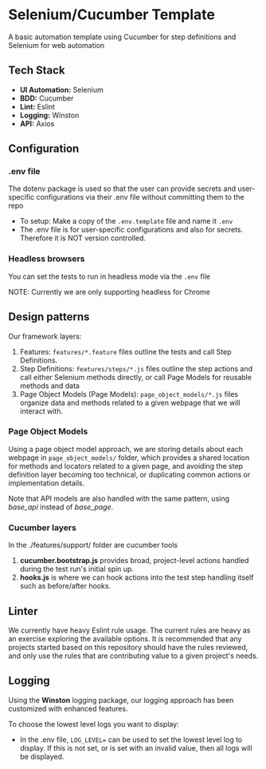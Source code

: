# Selenium/Cucumber Template

A basic automation template using Cucumber for step definitions and Selenium for web automation

## Tech Stack

- **UI Automation:** Selenium
- **BDD:** Cucumber
- **Lint:** Eslint
- **Logging:** Winston
- **API:** Axios

## Configuration

### .env file

The dotenv package is used so that the user can provide secrets and user-specific configurations via their .env file without committing them to the repo

- To setup: Make a copy of the `.env.template` file and name it `.env`
- The .env file is for user-specific configurations and also for secrets. Therefore it is NOT version controlled.

### Headless browsers

You can set the tests to run in headless mode via the `.env` file

NOTE: Currently we are only supporting headless for Chrome

## Design patterns

Our framework layers:

1. Features: `features/*.feature` files outline the tests and call Step Definitions.
2. Step Definitions: `features/steps/*.js` files outline the step actions and call either Selenium methods directly, or call Page Models for reusable methods and data
3. Page Object Models (Page Models): `page_object_models/*.js` files organize data and methods related to a given webpage that we will interact with.

### Page Object Models

Using a page object model approach, we are storing details about each webpage in `page_object_models/` folder, which provides a shared location for methods and locators related to a given page, and avoiding the step definition layer becoming too technical, or duplicating common actions or implementation details.

Note that API models are also handled with the same pattern, using *base_api* instead of *base_page*.

### Cucumber layers

In the ./features/support/ folder are cucumber tools

1. **cucumber.bootstrap.js** provides broad, project-level actions handled during the test run's initial spin up.
2. **hooks.js** is where we can hook actions into the test step handling itself such as before/after hooks.

## Linter

We currently have heavy Eslint rule usage. The current rules are heavy as an exercise exploring the available options. It is recommended that any projects started based on this repository should have the rules reviewed, and only use the rules that are contributing value to a given project's needs.

## Logging

Using the **Winston** logging package, our logging approach has been customized with enhanced features.

To choose the lowest level logs you want to display:

- In the .env file, `LOG_LEVEL=` can be used to set the lowest level log to display. If this is not set, or is set with an invalid value, then all logs will be displayed.

